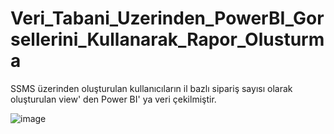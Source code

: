 # Veri_Tabani_Uzerinden_PowerBI_Gorsellerini_Kullanarak_Rapor_Olusturma

SSMS üzerinden oluşturulan kullanıcıların il bazlı sipariş sayısı olarak oluşturulan view' den Power BI' ya veri çekilmiştir. 

![image](https://github.com/elifzgnrl/PowerBI_Veri_Tabani_Uzerinden_Gorsellerini_Kullanarak_Rapor_Olusturma/assets/90255753/1f60bfdc-f00b-4850-b3c3-e6c5351f2d48)
